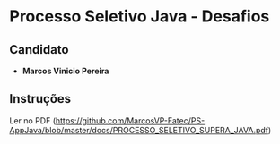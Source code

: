 # Processo Seletivo Java - Desafios

## Candidato
- **Marcos Vinicio Pereira**

## Instruções

Ler no PDF (https://github.com/MarcosVP-Fatec/PS-AppJava/blob/master/docs/PROCESSO_SELETIVO_SUPERA_JAVA.pdf)